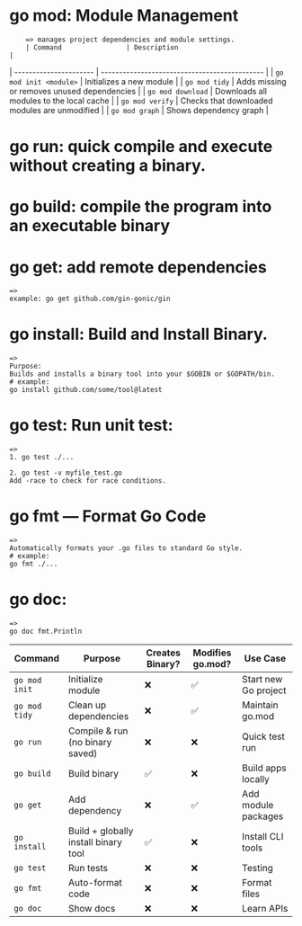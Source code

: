 # go mod:   Module Management
        => manages project dependencies and module settings.
        | Command                | Description                                   |
| ---------------------- | --------------------------------------------- |
| `go mod init <module>` | Initializes a new module                      |
| `go mod tidy`          | Adds missing or removes unused dependencies   |
| `go mod download`      | Downloads all modules to the local cache      |
| `go mod verify`        | Checks that downloaded modules are unmodified |
| `go mod graph`         | Shows dependency graph                        |


# go run:  quick compile and execute without creating a binary.


# go build: compile the program into an executable binary

# go get: add remote dependencies
    =>
    example: go get github.com/gin-gonic/gin

# go install: Build and Install Binary.
    =>
    Purpose:
    Builds and installs a binary tool into your $GOBIN or $GOPATH/bin.
    # example:
    go install github.com/some/tool@latest


# go test: Run unit test:
    =>
    1. go test ./...

    2. go test -v myfile_test.go
    Add -race to check for race conditions.



#  go fmt — Format Go Code
    =>
    Automatically formats your .go files to standard Go style.
    # example:
    go fmt ./...


# go doc:
    =>
    go doc fmt.Println



| Command       | Purpose                              | Creates Binary? | Modifies go.mod? | Use Case             |
| ------------- | ------------------------------------ | --------------- | ---------------- | -------------------- |
| `go mod init` | Initialize module                    | ❌               | ✅                | Start new Go project |
| `go mod tidy` | Clean up dependencies                | ❌               | ✅                | Maintain go.mod      |
| `go run`      | Compile & run (no binary saved)      | ❌               | ❌                | Quick test run       |
| `go build`    | Build binary                         | ✅               | ❌                | Build apps locally   |
| `go get`      | Add dependency                       | ❌               | ✅                | Add module packages  |
| `go install`  | Build + globally install binary tool | ✅               | ❌                | Install CLI tools    |
| `go test`     | Run tests                            | ❌               | ❌                | Testing              |
| `go fmt`      | Auto-format code                     | ❌               | ❌                | Format files         |
| `go doc`      | Show docs                            | ❌               | ❌                | Learn APIs           |


